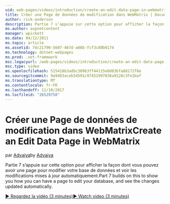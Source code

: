 ```yaml
---
uid: web-pages/videos/introduction/create-an-edit-data-page-in-webmatrix
title: Créer une Page de données de modification dans WebMatrix | Documents Microsoft
author: rick-anderson
description: Partie 7 s’appuie sur cette option pour afficher la façon dont vous pouvez avoir une page pour modifier votre base de données et voir les modifications mises à jour automatiquement.
ms.author: aspnetcontent
manager: wpickett
ms.date: 04/12/2011
ms.topic: article
ms.assetid: 7dc21790-5607-467d-a08b-fcf3c80b0174
ms.technology: dotnet-webpages
ms.prod: .net-framework
msc.legacyurl: /web-pages/videos/introduction/create-an-edit-data-page-in-webmatrix
msc.type: video
ms.openlocfilehash: 515418b3adbc309b3ff44115e8d83bfa88172f8e
ms.sourcegitcommit: 9a9483aceb34591c97451997036a9120c3fe2baf
ms.translationtype: MT
ms.contentlocale: fr-FR
ms.lasthandoff: 11/10/2017
ms.locfileid: "26529758"
---
```

<a name="create-an-edit-data-page-in-webmatrix"></a><span data-ttu-id="a4a3f-103">Créer une Page de données de modification dans WebMatrix</span><span class="sxs-lookup"><span data-stu-id="a4a3f-103">Create an Edit Data Page in WebMatrix</span></span>
====================
<span data-ttu-id="a4a3f-104">par [Advaiya](https://twitter.com/Advaiyasolns)</span><span class="sxs-lookup"><span data-stu-id="a4a3f-104">by [Advaiya](https://twitter.com/Advaiyasolns)</span></span>

<span data-ttu-id="a4a3f-105">Partie 7 s’appuie sur cette option pour afficher la façon dont vous pouvez avoir une page pour modifier votre base de données et voir les modifications mises à jour automatiquement.</span><span class="sxs-lookup"><span data-stu-id="a4a3f-105">Part 7 builds on this to show you how you can have a page to edit your database, and see the changes updated automatically.</span></span>

[<span data-ttu-id="a4a3f-106">&#9654; Regardez la vidéo (3 minutes)</span><span class="sxs-lookup"><span data-stu-id="a4a3f-106">&#9654; Watch video (3 minutes)</span></span>](https://channel9.msdn.com/Blogs/ASP-NET-Site-Videos/create-an-edit-data-page-in-webmatrix)
